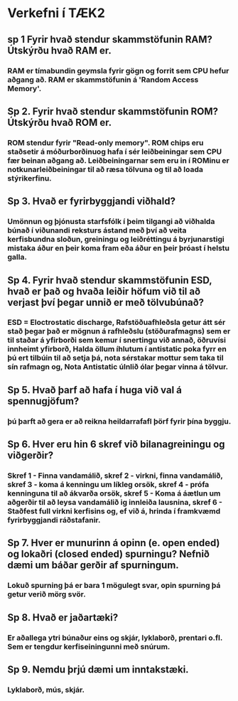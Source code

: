 # Verkefni í TÆK2
## sp 1 Fyrir hvað stendur skammstöfunin RAM? Útskýrðu hvað RAM er.
### RAM er tímabundin geymsla fyrir gögn og forrit sem CPU hefur aðgang að. RAM er skammstöfunin á 'Random Access Memory'.
## Sp 2. Fyrir hvað stendur skammstöfunin ROM? Útskýrðu hvað ROM er.
### ROM stendur fyrir "Read-only memory". ROM chips eru staðsetir á móðurborðinuog hafa í sér leiðbeiningar sem CPU fær beinan aðgang að. Leiðbeiningarnar sem eru in í ROMinu er notkunarleiðbeiningar til að ræsa tölvuna og til að loada stýrikerfinu.
## Sp 3. Hvað er fyrirbyggjandi viðhald?
### Umönnun og þjónusta starfsfólk í þeim tilgangi að viðhalda búnað í viðunandi reksturs ástand með því að veita kerfisbundna sloðun, greiningu og leiðréttingu á byrjunarstigi mistaka áður en þeir koma fram eða áður en þeir þróast í helstu galla.
## Sp 4. Fyrir hvað stendur skammstöfunin ESD, hvað er það og hvaða leiðir höfum við til að verjast því þegar unnið er með tölvubúnað?
### ESD = Eloctrostatic discharge, Rafstöðuafhleðsla getur átt sér stað þegar það er mögnun á rafhleðslu (stöðurafmagns) sem er til staðar á yfirborði sem kemur í snertingu við annað, öðruvísi innheimt yfirborð, Halda öllum íhlutum í antistatic poka fyrr en þú ert tilbúin til að setja þá, nota sérstakar mottur sem taka til sín rafmagn og, Nota Antistatic úlnlið ólar þegar vinna á tölvur.
## Sp 5. Hvað þarf að hafa í huga við val á spennugjöfum?
### þú þarft að gera er að reikna heildarrafafl þörf fyrir þína byggju.
## Sp 6. Hver eru hin 6 skref við bilanagreiningu og viðgerðir?
### Skref 1 - Finna vandamálið, skref 2 - virkni, finna vandamálið, skref 3 - koma á kenningu um líkleg orsök, skref 4 - prófa kenninguna til að ákvarða orsök, skref 5 - Koma á áætlun um aðgerðir til að leysa vandamálið ig innleiða lausnina, skref 6 - Staðfest full virkni kerfisins og, ef við á, hrinda í framkvæmd fyrirbyggjandi ráðstafanir. 
## Sp 7. Hver er munurinn á opinn (e. open ended) og lokaðri (closed ended) spurningu? Nefnið dæmi um báðar gerðir af spurningum.
### Lokuð spurning þá er bara 1 mögulegt svar, opin spurning þá getur verið mörg svör.
## Sp 8. Hvað er jaðartæki?
### Er aðallega ytri búnaður eins og skjár, lyklaborð, prentari o.fl. Sem er tengdur kerfiseiningunni með snúrum.
## Sp 9. Nemdu þrjú dæmi um inntakstæki.
### Lyklaborð, mús, skjár.

